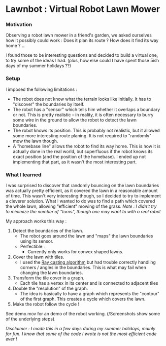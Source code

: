 # Lawnbot : Virtual Robot Lawn Mower

### Motivation
Observing a robot lawn mower in a friend's garden, we asked ourselves how it possibly could work : Does it plan its route ? How does it find its way home ? …

I found those to be interesting questions and decided to build a virtual one, to try some of the ideas I had. (plus, how else could I have spent those 5ish days of my summer holidays ??)

### Setup
I imposed the following limitations :

* The robot does not know what the terrain looks like initially. It has to "discover" the boundaries by itself.
* The robot has a "sensor" which tells him whether it overlaps a boundary or not. This is pretty realistic – in reality, it is often necessary to burry some wire in the ground to allow the robot to detect the lawn boundaries.
* The robot knows its position. This is probably not realistic, but it allowed some more interesting route planing. It is not required to "randomly" mow the lawn though.
* A "homebase line" allows the robot to find its way home. This is how it is actually done in the real world, but superfluous if the robot knows its exact position (and the position of the homebase). I ended up not implementing that part, as it wasn't the most interesting part.

### What I learned

I was surprised to discover that randomly bouncing on the lawn boundaries was actually pretty efficient, as it covered the lawn in a reasonable amount of time. This wasn't very interesting though, so I decided to try to implement a cleverer solution. What I wanted to do was to find a path which covered the whole lawn, allowing "efficient" mowing of the grass. *Note : I didn't try to minimize the number of "turns", though one may want to with a real robot*

My approach works this way :

1. Detect the boundaries of the lawn.
	* The robot goes around the lawn and "maps" the lawn boundaries using its sensor.
	* Perfectible :
		* Currently only works for convex shaped lawns. 
2. Cover the lawn with tiles.
	* I used the [Ray casting algorithm](https://en.wikipedia.org/wiki/Point_in_polygon#Ray_casting_algorithm) but had trouble correctly handling corners / angles in the boundaries. This is what may fail when changing the lawn boundaries.
3. Transform the tile cover in a graph.
	* Each tile has a vertex in its center and is connected to adjacent tiles 
4. Double the "resolution" of the graph.
	* The idea is basically to have a graph which represents the "contour" of the first graph. This creates a cycle which covers the lawn.
5. Make the robot follow the cycle !

See demo.mov for an demo of the robot working. (/Screenshots show some of the underlying steps).

*Disclaimer : I made this in a few days during my summer holidays, mainly for fun. I know that some of the code I wrote is not the most efficient code ever !*